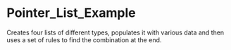 # Pointer_List_Example

Creates four lists of different types, populates it with various data and then uses a set of rules to find the combination at the end.
